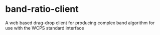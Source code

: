 band-ratio-client
=================

A web based drag-drop client for producing complex band algorithm for use with the WCPS standard interface
